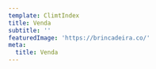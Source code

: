 ```yaml
---
template: ClimtIndex
title: Venda
subtitle: ''
featuredImage: 'https://brincadeira.co/'
meta:
  title: Venda
---
```

